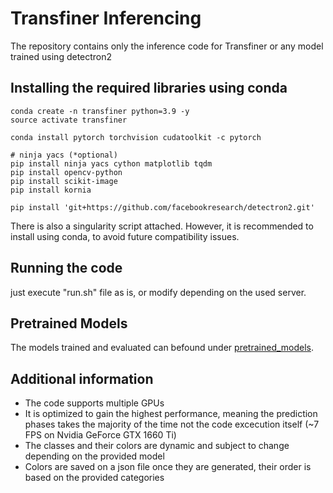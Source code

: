 
# Transfiner Inferencing
The repository contains only the inference code for Transfiner or any model trained using detectron2

## Installing the required libraries using conda
```commandline
conda create -n transfiner python=3.9 -y
source activate transfiner
 
conda install pytorch torchvision cudatoolkit -c pytorch

# ninja yacs (*optional)
pip install ninja yacs cython matplotlib tqdm 
pip install opencv-python 
pip install scikit-image 
pip install kornia

pip install 'git+https://github.com/facebookresearch/detectron2.git'

```

There is also a singularity script attached. However, it is recommended to install using conda, to avoid future compatibility issues.

## Running the code
just execute "run.sh" file as is, or modify depending on the used server.

## Pretrained Models
The models trained and evaluated can befound under [pretrained_models](pretrained_models/).

## Additional information
- The code supports multiple GPUs
- It is optimized to gain the highest performance, meaning the prediction phases takes the majority of the time not the code excecution itself (~7 FPS on Nvidia GeForce GTX 1660 Ti)
- The classes and their colors are dynamic and subject to change depending on the provided model
- Colors are saved on a json file once they are generated, their order is based on the provided categories
